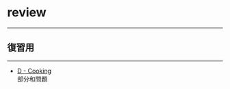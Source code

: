 # review
___
## 復習用
___

- [D - Cooking](https://atcoder.jp/contests/abc204/tasks/abc204_d)  
部分和問題
